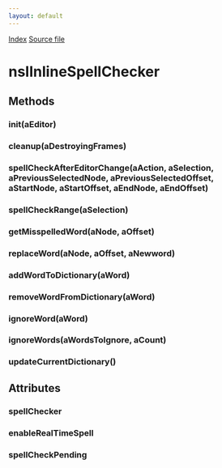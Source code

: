```yaml
---
layout: default
---
```

<div id='links'><a href="../index.html">Index</a>
<a href="http://dxr.mozilla.org/mozilla-central/source/editor/txtsvc/nsIInlineSpellChecker.idl">Source file</a>
</div>

# nsIInlineSpellChecker #

## Methods ##

### init(aEditor) ###

### cleanup(aDestroyingFrames) ###

### spellCheckAfterEditorChange(aAction, aSelection, aPreviousSelectedNode, aPreviousSelectedOffset, aStartNode, aStartOffset, aEndNode, aEndOffset) ###

### spellCheckRange(aSelection) ###

### getMisspelledWord(aNode, aOffset) ###

### replaceWord(aNode, aOffset, aNewword) ###

### addWordToDictionary(aWord) ###

### removeWordFromDictionary(aWord) ###

### ignoreWord(aWord) ###

### ignoreWords(aWordsToIgnore, aCount) ###

### updateCurrentDictionary() ###

## Attributes ##

### spellChecker ###

### enableRealTimeSpell ###

### spellCheckPending ###
